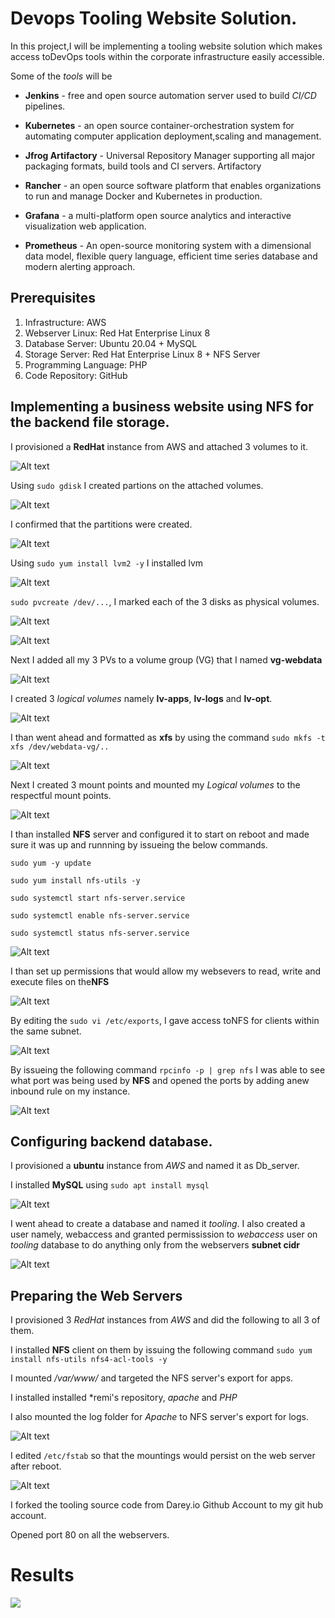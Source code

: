 # Devops Tooling Website Solution. #

In this project,I will be implementing a tooling website solution which makes access toDevOps tools within the corporate infrastructure easily accessible.

Some of the *tools* will be 

- **Jenkins** - free and open source automation server used to build *CI/CD* pipelines.

- **Kubernetes** - an open source container-orchestration system for automating computer application deployment,scaling and management.

- **Jfrog Artifactory** - Universal Repository Manager supporting all major packaging formats, build tools and CI
servers. Artifactory

- **Rancher** - an open source software platform that enables organizations to run and manage Docker and
Kubernetes in production.

- **Grafana** - a multi-platform open source analytics and interactive visualization web application.

- **Prometheus** - An open-source monitoring system with a dimensional data model, flexible query language,
efficient time series database and modern alerting approach.

## Prerequisites ##

1. Infrastructure: AWS
2. Webserver Linux: Red Hat Enterprise Linux 8
3. Database Server: Ubuntu 20.04 + MySQL
4. Storage Server: Red Hat Enterprise Linux 8 + NFS Server
5. Programming Language: PHP
6. Code Repository: GitHub


## Implementing a business website using NFS for the backend file storage. ##

I provisioned a **RedHat** instance from AWS and attached 3 volumes to it.

![Alt text](<Images/volumes attached.png>)

Using `sudo gdisk` I created partions on the attached volumes.

![Alt text](<Images/partionions created.png>)

I confirmed that the partitions were created.

![Alt text](<Images/partions confirmed.png>)

Using `sudo yum install lvm2 -y` I installed lvm

![Alt text](<Images/LVM installed.png>)

`sudo pvcreate /dev/...`, I marked each of the 3 disks as physical volumes.

![Alt text](<Images/pv created.png>)

![Alt text](<Images/pvs confirmed.png>)

Next I added all my 3 PVs to a volume group (VG) that I named **vg-webdata**

![Alt text](<Images/VG created.png>)


I created 3 *logical volumes* namely **lv-apps**, **lv-logs** and **lv-opt**.

![Alt text](<Images/lvs created.png>)


I than went ahead and formatted as **xfs** by using the command `sudo mkfs -t xfs /dev/webdata-vg/..` 

![Alt text](<Images/xfs file system formatted.png>)


Next I created 3 mount points and mounted my *Logical volumes* to the respectful mount points.

![Alt text](<Images/mounting done.png>)


I than installed **NFS** server and configured it to start on reboot and made sure it was up and runnning by issueing the below commands.

`sudo yum -y update`

`sudo yum install nfs-utils -y`

`sudo systemctl start nfs-server.service`

`sudo systemctl enable nfs-server.service`

`sudo systemctl status nfs-server.service`

![Alt text](<Images/nfs installed.png>)

I than set up permissions that would allow my websevers to read, write and execute files on the**NFS**

![Alt text](<Images/permission set to allow webservers.png>)


By editing the `sudo vi /etc/exports`,
I gave access toNFS for clients within the same subnet.

![Alt text](<Images/access for clients in the same subnet.png>)


By issueing the following command `rpcinfo -p | grep nfs` I was able to see what port was being used by **NFS** and opened the ports by adding anew inbound rule on my instance.

![Alt text](<Images/opened ports.png>)


## Configuring backend database. ##

I provisioned a **ubuntu** instance from *AWS* and named it as Db_server.

I installed **MySQL** using `sudo apt install mysql`

![Alt text](<Images/mysql installed on db_server.png>)

I went ahead to create a database and named it *tooling*. I also created a user namely, webaccess and granted permissission to *webaccess* user on *tooling* database to do anything only from the webservers **subnet cidr**

![Alt text](<Images/database and users.png>)


## Preparing the Web Servers ##

I provisioned 3 *RedHat* instances from *AWS* and did the following to all 3 of them.

I installed **NFS** client on them by issuing the following command `sudo yum install nfs-utils nfs4-acl-tools -y`

I mounted */var/www/* and targeted the NFS server's export for apps.

I installed installed *remi's repository, *apache* and *PHP* 

I also mounted the log folder for *Apache* to NFS server's export for logs.

![Alt text](<Images/mounted and targeted nfs.png>)


I edited `/etc/fstab` so that the mountings would persist on the web server after reboot.

![Alt text](<Images/nfs ws persist.png>)

I forked the tooling source code from Darey.io Github Account to my git hub account.

Opened port 80 on all the webservers.

# Results #

![](Images/success.png)


